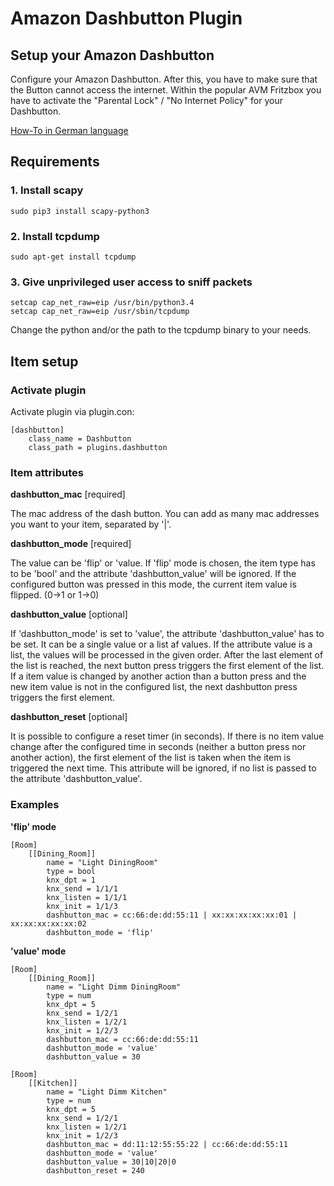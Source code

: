 # Amazon Dashbutton Plugin

## Setup your Amazon Dashbutton

 Configure your Amazon Dashbutton. After this, you have to make sure that the Button cannot access the internet.
 Within the popular AVM Fritzbox you have to activate the "Parental Lock" / "No Internet Policy" for your Dashbutton.
 
 [How-To in German language](https://blog.thesen.eu/aktuellen-dash-button-oder-ariel-etc-von-amazon-jk29lp-mit-dem-raspberry-pi-nutzen-hacken/)
 
## Requirements

### 1. Install scapy

```shell
sudo pip3 install scapy-python3
```

### 2. Install tcpdump

```shell
sudo apt-get install tcpdump
```

### 3. Give unprivileged user access to sniff packets

```shell
setcap cap_net_raw=eip /usr/bin/python3.4
setcap cap_net_raw=eip /usr/sbin/tcpdump
```
Change the python and/or the path to the tcpdump binary to your needs.


## Item setup

### Activate plugin

 Activate plugin via plugin.con:
 
    [dashbutton]
        class_name = Dashbutton
        class_path = plugins.dashbutton
 

### Item attributes

 **dashbutton_mac**     [required]<p>
    The mac address of the dash button. You can add as many mac addresses you want to your item, separated by '|'.  
 
 **dashbutton_mode**    [required]<p>
    The value can be 'flip' or 'value. If 'flip' mode is chosen, the item type has to be 'bool' and the attribute
 'dashbutton_value' will be ignored. If the configured button was pressed in this mode, the current item value is 
 flipped. (0->1 or 1->0) 
 
 **dashbutton_value**   [optional]<p>
 If 'dashbutton_mode' is set to 'value', the attribute 'dashbutton_value' has to be set. It can be a single value or
 a list af values. If the attribute value is a list, the values will be processed in the given order. After the last
 element of the list is reached, the next button press triggers the first element of the list.
 If a item value is changed by another action than a button press and the new item value is not in the configured list,
 the next dashbutton press triggers the first element.
 
 **dashbutton_reset**   [optional]<p>
    It is possible to configure a reset timer (in seconds). If there is no item value change after the configured time in 
 seconds (neither a button press nor another action), the first element of the list is taken when the item is triggered 
 the next time. This attribute will be ignored, if no list is passed to the attribute 'dashbutton_value'.
 
### Examples
 
 **'flip' mode**
 
    [Room]
        [[Dining_Room]]
            name = "Light DiningRoom"
            type = bool
            knx_dpt = 1
            knx_send = 1/1/1
            knx_listen = 1/1/1
            knx_init = 1/1/3
            dashbutton_mac = cc:66:de:dd:55:11 | xx:xx:xx:xx:xx:01 | xx:xx:xx:xx:xx:02
            dashbutton_mode = 'flip'
         
            
  **'value' mode**

    [Room]
        [[Dining_Room]]
            name = "Light Dimm DiningRoom"
            type = num
            knx_dpt = 5
            knx_send = 1/2/1
            knx_listen = 1/2/1
            knx_init = 1/2/3
            dashbutton_mac = cc:66:de:dd:55:11
            dashbutton_mode = 'value'
            dashbutton_value = 30
            
    [Room]
        [[Kitchen]]
            name = "Light Dimm Kitchen"
            type = num
            knx_dpt = 5
            knx_send = 1/2/1
            knx_listen = 1/2/1
            knx_init = 1/2/3
            dashbutton_mac = dd:11:12:55:55:22 | cc:66:de:dd:55:11
            dashbutton_mode = 'value'
            dashbutton_value = 30|10|20|0
            dashbutton_reset = 240